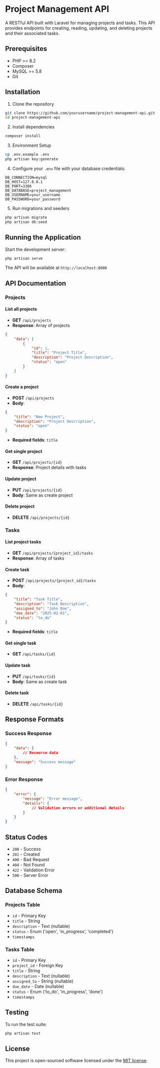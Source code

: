 # Project Management API

A RESTful API built with Laravel for managing projects and tasks. This API provides endpoints for creating, reading, updating, and deleting projects and their associated tasks.

## Prerequisites

- PHP >= 8.2
- Composer
- MySQL >= 5.8
- Git

## Installation

1. Clone the repository
```bash
git clone https://github.com/yourusername/project-management-api.git
cd project-management-api
```

2. Install dependencies
```bash
composer install
```

3. Environment Setup
```bash
cp .env.example .env
php artisan key:generate
```

4. Configure your `.env` file with your database credentials:
```
DB_CONNECTION=mysql
DB_HOST=127.0.0.1
DB_PORT=3306
DB_DATABASE=project_management
DB_USERNAME=your_username
DB_PASSWORD=your_password
```

5. Run migrations and seeders
```bash
php artisan migrate
php artisan db:seed
```

## Running the Application

Start the development server:
```bash
php artisan serve
```

The API will be available at `http://localhost:8000`

## API Documentation

### Projects

#### List all projects
- **GET** `/api/projects`
- **Response**: Array of projects
```json
{
    "data": [
        {
            "id": 1,
            "title": "Project Title",
            "description": "Project Description",
            "status": "open"
        }
    ]
}
```

#### Create a project
- **POST** `/api/projects`
- **Body**:
```json
{
    "title": "New Project",
    "description": "Project Description",
    "status": "open"
}
```
- **Required fields**: `title`

#### Get single project
- **GET** `/api/projects/{id}`
- **Response**: Project details with tasks

#### Update project
- **PUT** `/api/projects/{id}`
- **Body**: Same as create project

#### Delete project
- **DELETE** `/api/projects/{id}`

### Tasks

#### List project tasks
- **GET** `/api/projects/{project_id}/tasks`
- **Response**: Array of tasks

#### Create task
- **POST** `/api/projects/{project_id}/tasks`
- **Body**:
```json
{
    "title": "Task Title",
    "description": "Task Description",
    "assigned_to": "John Doe",
    "due_date": "2025-02-01",
    "status": "to_do"
}
```
- **Required fields**: `title`

#### Get single task
- **GET** `/api/tasks/{id}`

#### Update task
- **PUT** `/api/tasks/{id}`
- **Body**: Same as create task

#### Delete task
- **DELETE** `/api/tasks/{id}`

## Response Formats

### Success Response
```json
{
    "data": {
        // Resource data
    },
    "message": "Success message"
}
```

### Error Response
```json
{
    "error": {
        "message": "Error message",
        "details": {
            // Validation errors or additional details
        }
    }
}
```

## Status Codes

- `200` - Success
- `201` - Created
- `400` - Bad Request
- `404` - Not Found
- `422` - Validation Error
- `500` - Server Error

## Database Schema

### Projects Table
- `id` - Primary Key
- `title` - String
- `description` - Text (nullable)
- `status` - Enum ('open', 'in_progress', 'completed')
- `timestamps`

### Tasks Table
- `id` - Primary Key
- `project_id` - Foreign Key
- `title` - String
- `description` - Text (nullable)
- `assigned_to` - String (nullable)
- `due_date` - Date (nullable)
- `status` - Enum ('to_do', 'in_progress', 'done')
- `timestamps`

## Testing

To run the test suite:
```bash
php artisan test
```

## License

This project is open-sourced software licensed under the [MIT license](https://opensource.org/licenses/MIT).
